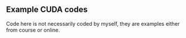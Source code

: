 ## Example CUDA codes

Code here is not necessarily coded by myself, they are examples either from course or online.
